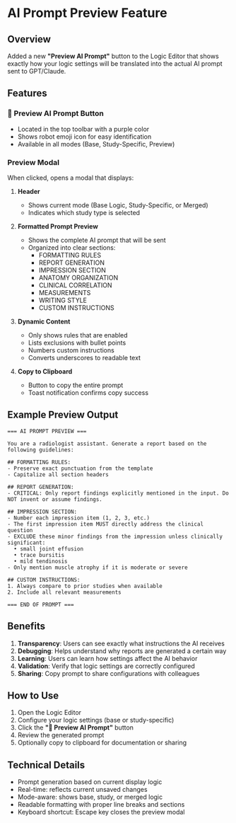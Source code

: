 # AI Prompt Preview Feature

## Overview

Added a new **"Preview AI Prompt"** button to the Logic Editor that shows exactly how your logic settings will be translated into the actual AI prompt sent to GPT/Claude.

## Features

### 🤖 Preview AI Prompt Button
- Located in the top toolbar with a purple color
- Shows robot emoji icon for easy identification
- Available in all modes (Base, Study-Specific, Preview)

### Preview Modal
When clicked, opens a modal that displays:

1. **Header**
   - Shows current mode (Base Logic, Study-Specific, or Merged)
   - Indicates which study type is selected

2. **Formatted Prompt Preview**
   - Shows the complete AI prompt that will be sent
   - Organized into clear sections:
     - FORMATTING RULES
     - REPORT GENERATION
     - IMPRESSION SECTION
     - ANATOMY ORGANIZATION
     - CLINICAL CORRELATION
     - MEASUREMENTS
     - WRITING STYLE
     - CUSTOM INSTRUCTIONS

3. **Dynamic Content**
   - Only shows rules that are enabled
   - Lists exclusions with bullet points
   - Numbers custom instructions
   - Converts underscores to readable text

4. **Copy to Clipboard**
   - Button to copy the entire prompt
   - Toast notification confirms copy success

## Example Preview Output

```
=== AI PROMPT PREVIEW ===

You are a radiologist assistant. Generate a report based on the following guidelines:

## FORMATTING RULES:
- Preserve exact punctuation from the template
- Capitalize all section headers

## REPORT GENERATION:
- CRITICAL: Only report findings explicitly mentioned in the input. Do NOT invent or assume findings.

## IMPRESSION SECTION:
- Number each impression item (1, 2, 3, etc.)
- The first impression item MUST directly address the clinical question
- EXCLUDE these minor findings from the impression unless clinically significant:
  • small joint effusion
  • trace bursitis
  • mild tendinosis
- Only mention muscle atrophy if it is moderate or severe

## CUSTOM INSTRUCTIONS:
1. Always compare to prior studies when available
2. Include all relevant measurements

=== END OF PROMPT ===
```

## Benefits

1. **Transparency**: Users can see exactly what instructions the AI receives
2. **Debugging**: Helps understand why reports are generated a certain way
3. **Learning**: Users can learn how settings affect the AI behavior
4. **Validation**: Verify that logic settings are correctly configured
5. **Sharing**: Copy prompt to share configurations with colleagues

## How to Use

1. Open the Logic Editor
2. Configure your logic settings (base or study-specific)
3. Click the **"🤖 Preview AI Prompt"** button
4. Review the generated prompt
5. Optionally copy to clipboard for documentation or sharing

## Technical Details

- Prompt generation based on current display logic
- Real-time: reflects current unsaved changes
- Mode-aware: shows base, study, or merged logic
- Readable formatting with proper line breaks and sections
- Keyboard shortcut: Escape key closes the preview modal